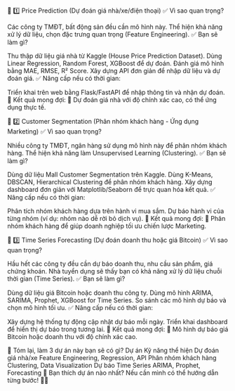📌 1️⃣ Price Prediction (Dự đoán giá nhà/xe/điện thoại)
✅ Vì sao quan trọng?

Các công ty TMĐT, bất động sản đều cần mô hình này.
Thể hiện khả năng xử lý dữ liệu, chọn đặc trưng quan trọng (Feature Engineering).
✅ Bạn sẽ làm gì?

Thu thập dữ liệu giá nhà từ Kaggle (House Price Prediction Dataset).
Dùng Linear Regression, Random Forest, XGBoost để dự đoán.
Đánh giá mô hình bằng MAE, RMSE, R² Score.
Xây dựng API đơn giản để nhập dữ liệu và dự đoán giá.
✅ Nâng cấp nếu có thời gian:

Triển khai trên web bằng Flask/FastAPI để nhập thông tin và nhận dự đoán.
🔹 Kết quả mong đợi:
🚀 Dự đoán giá nhà với độ chính xác cao, có thể ứng dụng thực tế.

📌 2️⃣ Customer Segmentation (Phân nhóm khách hàng - Ứng dụng Marketing)
✅ Vì sao quan trọng?

Nhiều công ty TMĐT, ngân hàng sử dụng mô hình này để phân nhóm khách hàng.
Thể hiện khả năng làm Unsupervised Learning (Clustering).
✅ Bạn sẽ làm gì?

Dùng dữ liệu Mall Customer Segmentation trên Kaggle.
Dùng K-Means, DBSCAN, Hierarchical Clustering để phân nhóm khách hàng.
Xây dựng dashboard đơn giản với Matplotlib/Seaborn để trực quan hóa kết quả.
✅ Nâng cấp nếu có thời gian:

Phân tích nhóm khách hàng dựa trên hành vi mua sắm.
Dự báo hành vi của từng nhóm (ví dụ: nhóm nào dễ rời bỏ dịch vụ).
🔹 Kết quả mong đợi:
🚀 Phân nhóm khách hàng để giúp doanh nghiệp tối ưu chiến lược Marketing.

📌 3️⃣ Time Series Forecasting (Dự đoán doanh thu hoặc giá Bitcoin)
✅ Vì sao quan trọng?

Hầu hết các công ty đều cần dự báo doanh thu, nhu cầu sản phẩm, giá chứng khoán.
Nhà tuyển dụng sẽ thấy bạn có khả năng xử lý dữ liệu chuỗi thời gian (Time Series).
✅ Bạn sẽ làm gì?

Dùng dữ liệu giá Bitcoin hoặc doanh thu công ty.
Dùng mô hình ARIMA, SARIMA, Prophet, XGBoost for Time Series.
So sánh các mô hình dự báo và chọn mô hình tối ưu.
✅ Nâng cấp nếu có thời gian:

Xây dựng hệ thống tự động cập nhật dự báo mỗi ngày.
Triển khai dashboard để hiển thị dự báo trong tương lai.
🔹 Kết quả mong đợi:
🚀 Mô hình dự báo giá Bitcoin hoặc doanh thu với độ chính xác cao.

🎯 Tóm lại, làm 3 dự án này bạn sẽ có gì?
Dự án	Kỹ năng thể hiện
Dự đoán giá nhà/xe	Feature Engineering, Regression, API
Phân nhóm khách hàng	Clustering, Data Visualization
Dự báo Time Series	ARIMA, Prophet, Forecasting
📌 Bạn thích dự án nào nhất? Nếu cần mình có thể hướng dẫn từng bước! 🚀😃
